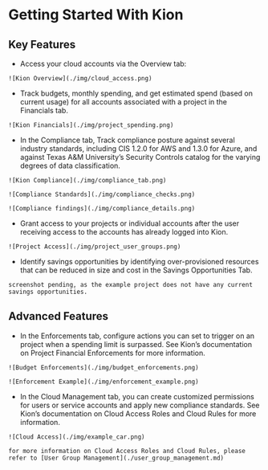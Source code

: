 # Getting Started With Kion

## Key Features 

- Access your cloud accounts via the Overview tab: 

```admonish collapsible=true class="aggiecustom2" title="Kion Overview"
![Kion Overview](./img/cloud_access.png)
```

- Track budgets, monthly spending, and get estimated spend (based on current usage) for all accounts associated with a project in the Financials tab. 

```admonish collapsible=true class="aggiecustom2" title="Kion Financials"
![Kion Financials](./img/project_spending.png)
```


- In the Compliance tab, Track compliance posture against several industry standards, including CIS 1.2.0 for AWS and 1.3.0 for Azure, and against Texas A&M University’s Security Controls catalog for the varying degrees of data classification. 

```admonish collapsible=true class="aggiecustom2" title="Kion Compliance"
![Kion Compliance](./img/compliance_tab.png)
```

```admonish collapsible=true class="aggiecustom2" title="Compliance Findings"
![Compliance Standards](./img/compliance_checks.png)
```

```admonish collapsible=true class="aggiecustom2" title="Finding Details"
![Compliance findings](./img/compliance_details.png)
```


- Grant access to your projects or individual accounts after the user receiving access to the accounts has already logged into Kion. 

```admonish collapsible=true class="aggiecustom2" title="Project Access"
![Project Access](./img/project_user_groups.png)
```

- Identify savings opportunities by identifying over-provisioned resources that can be reduced in size and cost in the Savings Opportunities Tab. 

```admonish note
screenshot pending, as the example project does not have any current savings opportunities.
```

## Advanced Features 

- In the Enforcements tab, configure actions you can set to trigger on an project when a spending limit is surpassed. See Kion’s documentation on Project Financial Enforcements for more information.

```admonish collapsible=true class="aggiecustom2" title="Budget Enforcements"
![Budget Enforcements](./img/budget_enforcements.png)
```

```admonish collapsible=true class="aggiecustom2" title="Enforcement Example"
![Enforcement Example](./img/enforcement_example.png)
```

- In the Cloud Management tab, you can create customized permissions for users or service accounts and apply new compliance standards. See Kion’s documentation on Cloud Access Roles and Cloud Rules for more information. 

```admonish collapsible=true class="aggiecustom2" title="Cloud Access"
![Cloud Access](./img/example_car.png)
```

```admonish note
for more information on Cloud Access Roles and Cloud Rules, please refer to [User Group Management](./user_group_management.md)
```